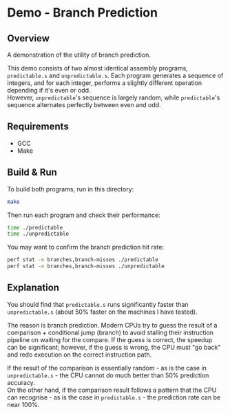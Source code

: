 # Demo - Branch Prediction

## Overview

A demonstration of the utility of branch prediction.

This demo consists of two almost identical assembly programs, `predictable.s` and `unpredictable.s`. Each program generates a sequence of integers, and for each integer, performs a slightly different operation depending if it's even or odd.  
However, `unpredictable`'s sequence is largely random, while `predictable`'s sequence alternates perfectly between even and odd.

## Requirements

- GCC
- Make

## Build & Run

To build both programs, run in this directory:

```bash
make
```

Then run each program and check their performance:

```bash
time ./predictable
time ./unpredictable
```

You may want to confirm the branch prediction hit rate:

```bash
perf stat -e branches,branch-misses ./predictable
perf stat -e branches,branch-misses ./unpredictable
```

## Explanation

You should find that `predictable.s` runs significantly faster than `unpredictable.s` (about 50% faster on the machines I have tested).

The reason is branch prediction. Modern CPUs try to guess the result of a comparison + conditional jump (branch) to avoid stalling their instruction pipeline on waiting for the compare. If the guess is correct, the speedup can be significant; however, if the guess is wrong, the CPU must "go back" and redo execution on the correct instruction path.

If the result of the comparison is essentially random - as is the case in `unpredictable.s` - the CPU cannot do much better than 50% prediction accuracy.  
On the other hand, if the comparison result follows a pattern that the CPU can recognise - as is the case in `predictable.s` - the prediction rate can be near 100%.
